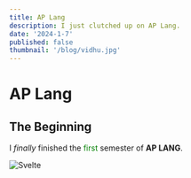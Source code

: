 ```yaml
---
title: AP Lang
description: I just clutched up on AP Lang.
date: '2024-1-7'
published: false
thumbnail: '/blog/vidhu.jpg'
---
```


# AP Lang

## The Beginning

I *finally* finished the <span style="color: green">first </span> semester of **AP LANG**.

![Svelte](/favicon.png)
